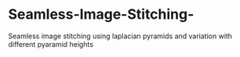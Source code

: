# Seamless-Image-Stitching-
Seamless image stitching using laplacian pyramids and variation with different pyaramid heights
